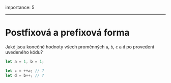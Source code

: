 importance: 5

---

# Postfixová a prefixová forma

Jaké jsou konečné hodnoty všech proměnných `a`, `b`, `c` a `d` po provedení uvedeného kódu?

```js
let a = 1, b = 1;

let c = ++a; // ?
let d = b++; // ?
```
